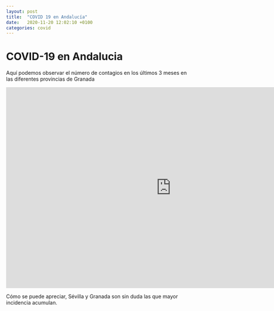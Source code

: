 ```yaml
---
layout: post
title:  "COVID 19 en Andalucía"
date:   2020-11-20 12:02:10 +0100
categories: covid
---
```


# COVID-19 en Andalucia

Aquí podemos observar el número de contagios en los últimos 3 meses en las diferentes provincias de Granada

<iframe frameborder="0" width="900" height="550" src="https://covid-19.civica-soft.com/superset/dashboard/covid19-andalucia/?standalone=true"></iframe>

Cómo se puede apreciar, Sévilla y Granada son sin duda las que mayor incidencia acumulan.
